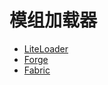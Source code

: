 # 模组加载器

- [LiteLoader](http://www.liteloader.com/)
- [Forge](https://files.minecraftforge.net/net/minecraftforge/forge/)
- [Fabric](https://fabricmc.net/use/installer/)